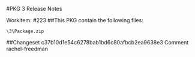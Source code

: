 #PKG 3 Release Notes

WorkItem:
#223
##This PKG contain the following files:
```
\3\Package.zip
```

##Changeset c37b10d1e54c6278bab1bd6c80afbcb2ea9638e3 Comment
rachel-freedman
